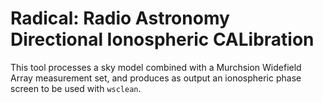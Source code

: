 # Radical: Radio Astronomy Directional Ionospheric CALibration

This tool processes a sky model combined with a Murchsion Widefield Array  measurement set, and produces as output an ionospheric phase screen to be used with `wsclean`.
